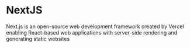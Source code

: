 # NextJS
Next.js is an open-source web development framework created by Vercel enabling React-based web applications with server-side rendering and generating static websites
